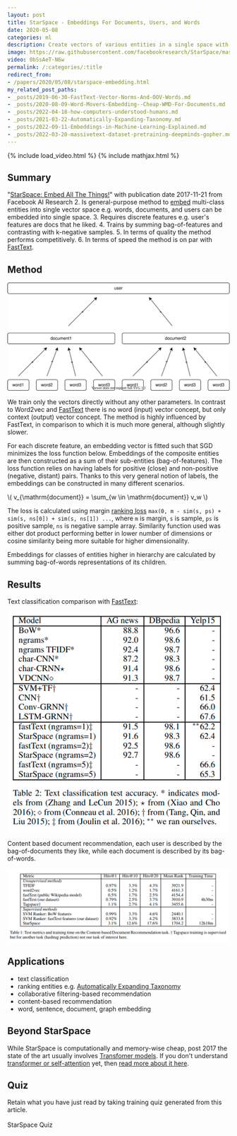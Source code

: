 ```yaml
---
layout: post
title: StarSpace - Embeddings For Documents, Users, and Words
date: 2020-05-08
categories: ml
description: Create vectors of various entities in a single space with this general-purpose embedding model from Facebook AI.
image: https://raw.githubusercontent.com/facebookresearch/StarSpace/master/examples/starspace.png
video: 0bSsAeT-N6w
permalink: /:categories/:title
redirect_from:
- /papers/2020/05/08/starspace-embedding.html
my_related_post_paths:
- _posts/2019-06-30-FastText-Vector-Norms-And-OOV-Words.md
- _posts/2020-08-09-Word-Movers-Embedding--Cheap-WMD-For-Documents.md
- _posts/2022-04-18-how-computers-understood-humans.md
- _posts/2021-03-22-Automatically-Expanding-Taxonomy.md
- _posts/2022-09-11-Embeddings-in-Machine-Learning-Explained.md
- _posts/2022-03-20-massivetext-dataset-pretraining-deepminds-gopher.md
---
```




{% include load_video.html %}
{% include mathjax.html %}

## Summary
"[StarSpace: Embed All The Things!](https://arxiv.org/abs/1709.03856)" with publication date 2017-11-21 from Facebook AI Research
2. Is general-purpose method to [embed](/ml/Embeddings-in-Machine-Learning-Explained) multi-class entities into single vector space e.g. words, documents, and users can be embedded into single space.
3. Requires discrete features e.g. user's features are docs that he liked.
4. Trains by summing bag-of-features and contrasting with k-negative samples.
5. In terms of quality the method performs competitively.
6. In terms of speed the method is on par with [FastText](/ml/FastText-Vector-Norms-And-OOV-Words).


## Method

![facebook starspace model method - sum](/images/starspace-sum.svg)

We train only the vectors directly without any other parameters.
In contrast to Word2vec and [FastText](/ml/FastText-Vector-Norms-And-OOV-Words) there is no word (input) vector concept, but only context (output) vector concept.
The method is highly influenced by FastText, in comparison to which it is much more general, although slightly slower.

For each discrete feature, an embedding vector is fitted such that SGD minimizes the loss function below.
Embeddings of the composite entities are then constructed as a sum of their sub-entities (bag-of-features).
The loss function relies on having labels for positive (close) and non-positive (negative, distant) pairs.
Thanks to this very general notion of labels, the embeddings can be constructed in many different scenarios.

\\( v_{\mathrm{document}} = \sum_{w \in \mathrm{document}} v_w \\)

The loss is calculated using margin [ranking loss](https://gombru.github.io/2019/04/03/ranking_loss/) `max(0, m - sim(s, ps) + sim(s, ns[0]) + sim(s, ns[1]) ...`,
where `m` is margin, `s` is sample, `ps` is positive sample, `ns` is negative sample array.
Similarity function used was either dot product performing better in lower number of dimensions or cosine similarity being more suitable for higher dimensionality.

Embeddings for classes of entities higher in hierarchy are calculated by summing bag-of-words representations of its children.


## Results

Text classification comparison with [FastText](/ml/FastText-Vector-Norms-And-OOV-Words):

![StarSpace text classification results comparison with fastText](/images/starspace-text-classification-results.png)

Content based document recommendation, each user is described by the bag-of-documents they like, while each document is described by its bag-of-words.

![StarSpace content-based recommendation results comparison with TF-IDF, word2vec, fastText](/images/starspace-content-based-recommendation-results.png)


## Applications
- text classification 
- ranking entities e.g. [Automatically Expanding Taxonomy](/ml/Automatically-Expanding-Taxonomy)
- collaborative filtering-based recommendation
- content-based recommendation
- word, sentence, document, graph embedding


## Beyond StarSpace
While StarSpace is computationally and memory-wise cheap, post 2017 the state of the art usually involves [Transfomer models](/ml/transformers-self-attention-mechanism-simplified).
If you don't understand [transformer or self-attention](/ml/transformers-self-attention-mechanism-simplified) yet, then [read more about it here](/ml/transformers-self-attention-mechanism-simplified).


## Quiz

Retain what you have just read by taking training quiz generated from this article.<br>
<br>
<a class="btn btn-warning" style="text-decoration: none;" href="https://quizrecall.com/study/public-test?store_id=d0dfd88a-4712-42a6-bec3-68c86133d1ce">StarSpace Quiz</a>

